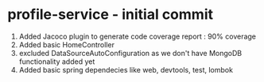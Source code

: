 # profile-service  - initial commit
1. Added Jacoco plugin to generate code coverage report  : 90% coverage
2. Added basic HomeController
3. excluded DataSourceAutoConfiguration as we don't have MongoDB functionality added yet
4. Added basic spring dependecies like web, devtools, test, lombok
#